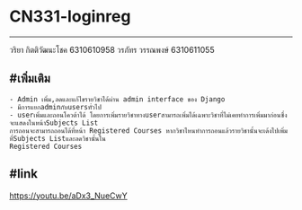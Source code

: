 # CN331-loginreg
-----------------
วริยา กิตติวัฒนะโชค 6310610958
วรภัทร วรรณพงษ์ 6310611055

#เพิ่มเติม
----------------
    - Admin เพิ่ม,ลดและแก้ไขรายวิชาได้ผ่าน admin interface ของ Django 
    - มีการแยกadminกับusersทั่วไป
    - userเพิ่มและถอนโควต้าได้ โดยการเพิ่มรายวิชาทางuserสามารถเพิ่มได้เฉพาะวิชาที่ไม่เคยทำการเพิ่มมาก่อนซึ่งจะแสดงในหน้าSubjects List 
    การถอนจะสามารถถอนได้ที่หน้า Registered Courses หากวิชาไหนทำการถอนแล้วรายวิชานั้นจะเด้งไปเพิ่มที่Subjects Listและลดวิชานั้นใน
    Registered Courses
    

 #link
 ----------------
 https://youtu.be/aDx3_NueCwY